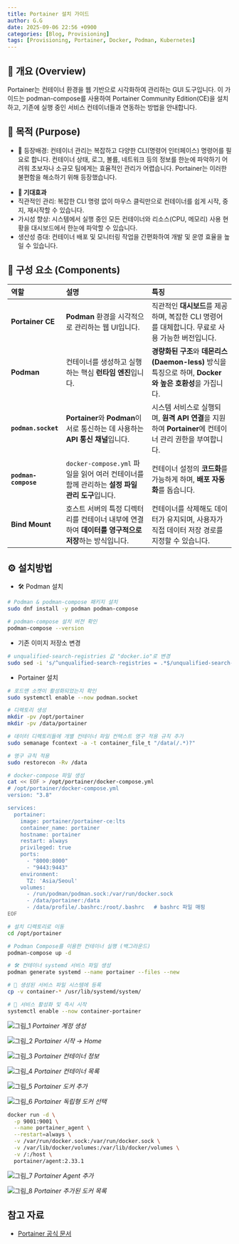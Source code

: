 ```yaml
---
title: Portainer 설치 가이드
author: G.G
date: 2025-09-06 22:56 +0900
categories: [Blog, Provisioning]
tags: [Provisioning, Portainer, Docker, Podman, Kubernetes]
---
```


## 📘 개요 (Overview)
Portainer는 컨테이너 환경을 웹 기반으로 시각화하여 관리하는 GUI 도구입니다. 이 가이드는 podman-compose를 사용하여 Portainer Community Edition(CE)을 설치하고, 기존에 실행 중인 서비스 컨테이너들과 연동하는 방법을 안내합니다.

## 📌 목적 (Purpose)
- 🧭 등장배경: 컨테이너 관리는 복잡하고 다양한 CLI(명령어 인터페이스) 명령어를 필요로 합니다. 컨테이너 상태, 로그, 볼륨, 네트워크 등의 정보를 한눈에 파악하기 어려워 초보자나 소규모 팀에게는 효율적인 관리가 어렵습니다. Portainer는 이러한 불편함을 해소하기 위해 등장했습니다.

* **🎯 기대효과**
* 직관적인 관리: 복잡한 CLI 명령 없이 마우스 클릭만으로 컨테이너를 쉽게 시작, 중지, 재시작할 수 있습니다.
* 가시성 향상: 시스템에서 실행 중인 모든 컨테이너와 리소스(CPU, 메모리) 사용 현황을 대시보드에서 한눈에 파악할 수 있습니다.
* 생산성 증대: 컨테이너 배포 및 모니터링 작업을 간편화하여 개발 및 운영 효율을 높일 수 있습니다.

## 📝 구성 요소 (Components)

| 역할 | 설명 | 특징 |
| :--- | :--- | :--- |
| **Portainer CE** | **Podman** 환경을 시각적으로 관리하는 웹 UI입니다. | 직관적인 **대시보드**를 제공하며, 복잡한 CLI 명령어를 대체합니다. 무료로 사용 가능한 버전입니다. |
| **Podman** | 컨테이너를 생성하고 실행하는 핵심 **런타임 엔진**입니다. | **경량화된 구조**와 **데몬리스(Daemon-less)** 방식을 특징으로 하며, **Docker와 높은 호환성**을 가집니다. |
| **`podman.socket`** | **Portainer**와 **Podman**이 서로 통신하는 데 사용하는 **API 통신 채널**입니다. | 시스템 서비스로 실행되며, **원격 API 연결**을 지원하여 **Portainer**에 컨테이너 관리 권한을 부여합니다. |
| **`podman-compose`** | `docker-compose.yml` 파일을 읽어 여러 컨테이너를 함께 관리하는 **설정 파일 관리 도구**입니다. | 컨테이너 설정의 **코드화**를 가능하게 하며, **배포 자동화**를 돕습니다. |
| **Bind Mount** | 호스트 서버의 특정 디렉터리를 컨테이너 내부에 연결하여 **데이터를 영구적으로 저장**하는 방식입니다. | 컨테이너를 삭제해도 데이터가 유지되며, 사용자가 직접 데이터 저장 경로를 지정할 수 있습니다. |

## ⚙️ 설치방법

- 🛠️ Podman 설치

```bash
# Podman & podman-compose 패키지 설치
sudo dnf install -y podman podman-compose

# podman-compose 설치 버전 확인
podman-compose --version
```

- 기존 이미지 저장소 변경

```bash
# unqualified-search-registries 값 "docker.io"로 변경
sudo sed -i 's/^unqualified-search-registries = .*$/unqualified-search-registries = ["docker.io"]/' /etc/containers/registries.conf
```

- Portainer 설치

```bash
# 포드맨 소켓이 활성화되었는지 확인
sudo systemctl enable --now podman.socket

# 디렉토리 생성
mkdir -pv /opt/portainer
mkdir -pv /data/portainer

# 데이터 디렉토리들에 개별 컨테이너 파일 컨텍스트 영구 적용 규칙 추가
sudo semanage fcontext -a -t container_file_t "/data(/.*)?"

# 영구 규칙 적용
sudo restorecon -Rv /data
```

```bash
# docker-compose 파일 생성
cat << EOF > /opt/portainer/docker-compose.yml
# /opt/portainer/docker-compose.yml
version: "3.8"

services:
  portainer:
    image: portainer/portainer-ce:lts
    container_name: portainer
    hostname: portainer
    restart: always
    privileged: true
    ports:
      - "8000:8000"
      - "9443:9443"
    environment:
      TZ: 'Asia/Seoul'
    volumes:
      - /run/podman/podman.sock:/var/run/docker.sock
      - /data/portainer:/data
      - /data/profile/.bashrc:/root/.bashrc   # bashrc 파일 매핑
EOF
```

```bash
# 설치 디렉토리로 이동
cd /opt/portainer

# Podman Compose를 이용한 컨테이너 실행 (백그라운드)
podman-compose up -d

# 🛠️ 컨테이너 systemd 서비스 파일 생성
podman generate systemd --name portainer --files --new

# 📂 생성된 서비스 파일 시스템에 등록
cp -v container-* /usr/lib/systemd/system/

# 🚀 서비스 활성화 및 즉시 시작
systemctl enable --now container-portainer
```

![그림_1](/assets/img/2025-09-06/그림1.png)
_Portainer 계정 생성_

![그림_2](/assets/img/2025-09-06/그림2.png)
_Portainer 시작 → Home_

![그림_3](/assets/img/2025-09-06/그림3.png)
_Portainer 컨테이너 정보_

![그림_4](/assets/img/2025-09-06/그림4.png)
_Portainer 컨테이너 목록_

![그림_5](/assets/img/2025-09-06/그림5.png)
_Portainer 도커 추가_

![그림_6](/assets/img/2025-09-06/그림6.png)
_Portainer 독립형 도커 선택_

```bash
docker run -d \
  -p 9001:9001 \
  --name portainer_agent \
  --restart=always \
  -v /var/run/docker.sock:/var/run/docker.sock \
  -v /var/lib/docker/volumes:/var/lib/docker/volumes \
  -v /:/host \
  portainer/agent:2.33.1
```

![그림_7](/assets/img/2025-09-06/그림7.png)
_Portainer Agent 추가_

![그림_8](/assets/img/2025-09-06/그림8.png)
_Portainer 추가된 도커 목록_

## 참고 자료
- [Portainer 공식 문서](https://docs.portainer.io/start/install-ce/server/podman/linux)
